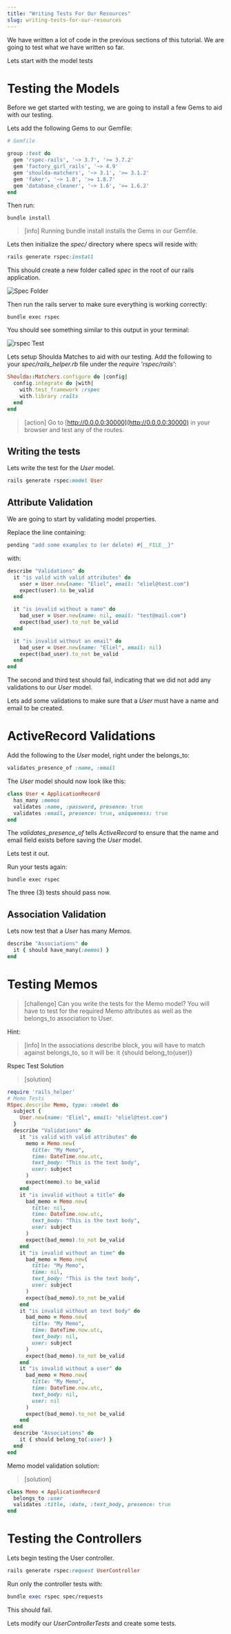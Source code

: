 ```yaml
---
title: "Writing Tests For Our Resources"
slug: writing-tests-for-our-resources
---
```


We have written a lot of code in the previous sections of this tutorial. We are going to test what we have written so far.

Lets start with the model tests

# Testing the Models

Before we get started with testing, we are going to install a few Gems to aid with our testing.

Lets add the following Gems to our Gemfile:

```ruby
# Gemfile

group :test do
  gem 'rspec-rails', '~> 3.7', '>= 3.7.2'
  gem 'factory_girl_rails', '~> 4.9'
  gem 'shoulda-matchers', '~> 3.1', '>= 3.1.2'
  gem 'faker', '~> 1.8', '>= 1.8.7'
  gem 'database_cleaner', '~> 1.6', '>= 1.6.2'
end
```

Then run:

```shell
bundle install
```

> [info]
> Running bundle install installs the Gems in our Gemfile.

Lets then initialize the _spec/_ directory where specs will reside with:

```ruby
rails generate rspec:install
```

This should create a new folder called _spec_ in the root of our rails application.

![Spec Folder](assets/spec-folder.png)

Then run the rails server to make sure everything is working correctly:

```shell
bundle exec rspec
```

You should see something similar to this output in your terminal:

![rspec Test](assets/spec-test.png)

Lets setup Shoulda Matches to aid with our testing. Add the following to your _spec/rails_helper.rb_ file under the _require 'rspec/rails'_:

```ruby
Shoulda::Matchers.configure do |config|
  config.integrate do |with|
    with.test_framework :rspec
    with.library :rails
  end
end
```

> [action]
>Go to [http://0.0.0.0:30000](http://0.0.0.0:30000) in your browser and test any of the routes.

## Writing the tests

Lets write the test for the _User_ model.

```ruby
rails generate rspec:model User
```

## Attribute Validation

We are going to start by validating model properties.

Replace the line containing:

```ruby
pending "add some examples to (or delete) #{__FILE__}"
```

with:

```ruby
describe "Validations" do
  it "is valid with valid attributes" do
    user = User.new(name: "Eliel", email: "eliel@test.com")
    expect(user).to be_valid
  end

  it "is invalid without a name" do
    bad_user = User.new(name: nil, email: "test@mail.com")
    expect(bad_user).to_not be_valid
  end

  it "is invalid without an email" do
    bad_user = User.new(name: "Eliel", email: nil)
    expect(bad_user).to_not be_valid
  end
end
```

The second and third test should fail, indicating that we did not add any validations to our _User_ model.

Lets add some validations to make sure that a _User_ must have a name and email to be created.

# ActiveRecord Validations

Add the following to the _User_ model, right under the belongs_to:

```ruby
validates_presence_of :name, :email
```

The _User_ model should now look like this:

```ruby
class User < ApplicationRecord
  has_many :memos
  validates :name, :password, presence: true
  validates :email, presence: true, uniqueness: true
end
```

The _validates_presence_of_ tells _ActiveRecord_ to ensure that the name and email field exists before saving the _User_ model.

Lets test it out.

Run your tests again:

```shell
bundle exec rspec
```

The three (3) tests should pass now.

## Association Validation

Lets now test that a _User_ has many _Memos_.

```ruby
describe "Associations" do
  it { should have_many(:memos) }
end
```

# Testing Memos

> [challenge]
> Can you write the tests for the Memo model?
> You will have to test for the required Memo attributes as well as the belongs_to association to User.
>

Hint:

> [info]
> In the associations describe block, you will have to match against belongs_to, so it will be: it {should belong_to(user)}
>  

<!--  -->

Rspec Test Solution

> [solution]
>
```ruby
require 'rails_helper'
# Memo Tests
RSpec.describe Memo, type: :model do
  subject {
    User.new(name: "Eliel", email: "eliel@test.com")
  }
  describe "Validations" do
    it "is valid with valid attributes" do
      memo = Memo.new(
        title: "My Memo",
        time: DateTime.now.utc,
        text_body: "This is the text body",
        user: subject
      )
      expect(memo).to be_valid
    end
    it "is invalid without a title" do
      bad_memo = Memo.new(
        title: nil,
        time: DateTime.now.utc,
        text_body: "This is the text body",
        user: subject
      )
      expect(bad_memo).to_not be_valid
    end
    it "is invalid without an time" do
      bad_memo = Memo.new(
        title: "My Memo",
        time: nil,
        text_body: "This is the text body",
        user: subject
      )
      expect(bad_memo).to_not be_valid
    end
    it "is invalid without an text body" do
      bad_memo = Memo.new(
        title: "My Memo",
        time: DateTime.now.utc,
        text_body: nil,
        user: subject
      )
      expect(bad_memo).to_not be_valid
    end
    it "is invalid without a user" do
      bad_memo = Memo.new(
        title: "My Memo",
        time: DateTime.now.utc,
        text_body: nil,
        user: nil
      )
      expect(bad_memo).to_not be_valid
    end
  end
  describe "Associations" do
    it { should belong_to(:user) }
  end
end
```
>

Memo model validation solution:

> [solution]
>
```ruby
class Memo < ApplicationRecord
  belongs_to :user
  validates :title, :date, :text_body, presence: true
end
```
>

# Testing the Controllers

Lets begin testing the User controller.

```ruby
rails generate rspec:request UserController
```

Run only the controller tests with:

```ruby
bundle exec rspec spec/requests
```

This should fail.

Lets modify our _UserControllerTests_ and create some tests.
